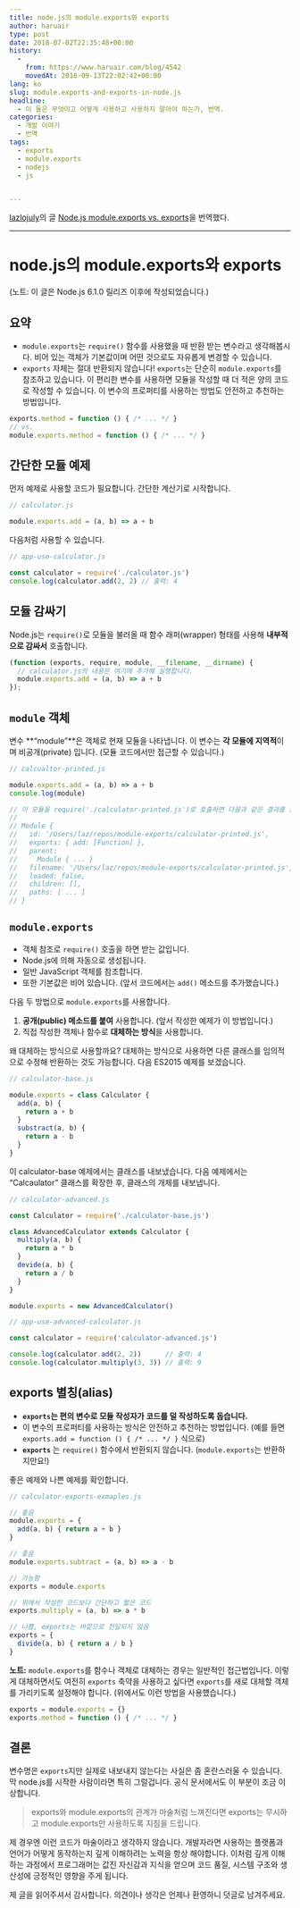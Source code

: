 ```yaml
---
title: node.js의 module.exports와 exports
author: haruair
type: post
date: 2018-07-02T22:35:48+00:00
history:
  - 
    from: https://www.haruair.com/blog/4542
    movedAt: 2018-09-13T22:02:42+00:00
lang: ko
slug: module.exports-and-exports-in-node.js
headline:
  - 이 둘은 무엇이고 어떻게 사용하고 사용하지 말아야 하는가, 번역.
categories:
  - 개발 이야기
  - 번역
tags:
  - exports
  - module.exports
  - nodejs
  - js


---
```

[lazlojuly][1]의 글 [Node.js module.exports vs. exports][2]을 번역했다.

* * *

# node.js의 module.exports와 exports

(노트: 이 글은 Node.js 6.1.0 릴리즈 이후에 작성되었습니다.)

## 요약

  * `module.exports`는 `require()` 함수를 사용했을 때 반환 받는 변수라고 생각해봅시다. 비어 있는 객체가 기본값이며 어떤 것으로도 자유롭게 변경할 수 있습니다.
  * `exports` 자체는 절대 반환되지 않습니다! `exports`는 단순히 `module.exports`를 참조하고 있습니다. 이 편리한 변수를 사용하면 모듈을 작성할 때 더 적은 양의 코드로 작성할 수 있습니다. 이 변수의 프로퍼티를 사용하는 방법도 안전하고 추천하는 방법입니다.

```js
exports.method = function () { /* ... */ }
// vs.
module.exports.method = function () { /* ... */ }
```

## 간단한 모듈 예제

먼저 예제로 사용할 코드가 필요합니다. 간단한 계산기로 시작합니다.

```js
// calculator.js

module.exports.add = (a, b) => a + b
```

다음처럼 사용할 수 있습니다.

```js
// app-use-calculator.js

const calculator = require('./calculator.js')
console.log(calculator.add(2, 2) // 출력: 4
```

## 모듈 감싸기

Node.js는 `require()`로 모듈을 불러올 때 함수 래퍼(wrapper) 형태를 사용해 **내부적으로 감싸서** 호출합니다.

```js
(function (exports, require, module, __filename, __dirname) {
  // calculator.js의 내용은 여기에 추가해 실행합니다.
  module.exports.add = (a, b) => a + b
});
```

## `module` 객체

변수 **&#8220;module&#8221;**은 객체로 현재 모듈을 나타냅니다. 이 변수는 **각 모듈에 지역적**이며 비공개(private) 입니다. (모듈 코드에서만 접근할 수 있습니다.)

```js
// calcualtor-printed.js

module.exports.add = (a, b) => a + b
console.log(module)

// 이 모듈을 require('./calculator-printed.js')로 호출하면 다음과 같은 결과를 볼 수 있습니다.
//
// Module {
//   id: '/Users/laz/repos/module-exports/calculator-printed.js',
//   exports: { add: [Function] },
//   parent: 
//     Module { ... }
//   filename: '/Users/laz/repos/module-exports/calculator-printed.js',
//   loaded: false,
//   children: [],
//   paths: [ ... ]
// }
```

## `module.exports`

  * 객체 참조로 `require()` 호출을 하면 받는 값입니다.
  * Node.js에 의해 자동으로 생성됩니다.
  * 일반 JavaScript 객체를 참조합니다.
  * 또한 기본값은 비어 있습니다. (앞서 코드에서는 `add()` 메소드를 추가했습니다.)

다음 두 방법으로 `module.exports`를 사용합니다.

  1. **공개(public) 메소드를 붙여** 사용합니다. (앞서 작성한 예제가 이 방법입니다.)
  2. 직접 작성한 객체나 함수로 **대체하는 방식**을 사용합니다.

왜 대체하는 방식으로 사용할까요? 대체하는 방식으로 사용하면 다른 클래스를 임의적으로 수정해 반환하는 것도 가능합니다. 다음 ES2015 예제를 보겠습니다.

```js
// calculator-base.js

module.exports = class Calculator {
  add(a, b) {
    return a + b
  }
  substract(a, b) {
    return a - b
  }
}
```

이 calculator-base 예제에서는 클래스를 내보냈습니다. 다음 예제에서는 &#8220;Calcaulator&#8221; 클래스를 확장한 후, 클래스의 개체를 내보냅니다.

```js
// calculator-advanced.js

const Calculator = require('./calculator-base.js')

class AdvancedCalculator extends Calculator {
  multiply(a, b) {
    return a * b
  }
  devide(a, b) {
    return a / b
  }
}

module.exports = new AdvancedCalculator()
```

```js
// app-use-advanced-calculator.js

const calculator = require('calculator-advanced.js')

console.log(calculator.add(2, 2))      // 출력: 4
console.log(calculator.multiply(3, 3)) // 출력: 9
```

## exports 별칭(alias)

  * **`exports`는 편의 변수로 모듈 작성자가 코드를 덜 작성하도록 돕습니다.**
  * 이 변수의 프로퍼티를 사용하는 방식은 안전하고 추천하는 방법입니다. (예를 들면 `exports.add = function () { /* ... */ }` 식으로)
  * **`exports`** 는 `require()` 함수에서 반환되지 않습니다. (`module.exports`는 반환하지만요!)

좋은 예제와 나쁜 예제를 확인합니다.

```js
// calculator-exports-exmaples.js

// 좋음
module.exports = {
  add(a, b) { return a + b }
}

// 좋음
module.exports.subtract = (a, b) => a - b

// 가능함
exports = module.exports

// 위에서 작성한 코드보다 간단하고 짧은 코드
exports.multiply = (a, b) => a * b

// 나쁨, exports는 바깥으로 전달되지 않음
exports = {
  divide(a, b) { return a / b }
}
```

**노트:** `module.exports`를 함수나 객체로 대체하는 경우는 일반적인 접근법입니다. 이렇게 대체하면서도 여전히 `exports` 축약을 사용하고 싶다면 `exports`를 새로 대체할 객체를 가리키도록 설정해야 합니다. (위에서도 이런 방법을 사용헀습니다.)

```js
exports = module.exports = {}
exports.method = function () { /* ... */ }
```

## 결론

변수명은 `exports`지만 실제로 내보내지 않는다는 사실은 좀 혼란스러울 수 있습니다. 막 node.js를 시작한 사람이라면 특히 그럴겁니다. 공식 문서에서도 이 부분이 조금 이상합니다.

> exports와 module.exports의 관계가 마술처럼 느껴진다면 exports는 무시하고 module.exports만 사용하도록 지침을 드립니다. 

제 경우엔 이런 코드가 마술이라고 생각하지 않습니다. 개발자라면 사용하는 플랫폼과 언어가 어떻게 동작하는지 깊게 이해하려는 노력을 항상 해야합니다. 이처럼 깊게 이해하는 과정에서 프로그래머는 값진 자신감과 지식을 얻으며 코드 품질, 시스템 구조와 생산성에 긍정적인 영향을 주게 됩니다.

제 글을 읽어주셔서 감사합니다. 의견이나 생각은 언제나 환영하니 덧글로 남겨주세요.

 [1]: https://twitter.com/lazlojuly
 [2]: https://medium.freecodecamp.org/node-js-module-exports-vs-exports-ec7e254d63ac
